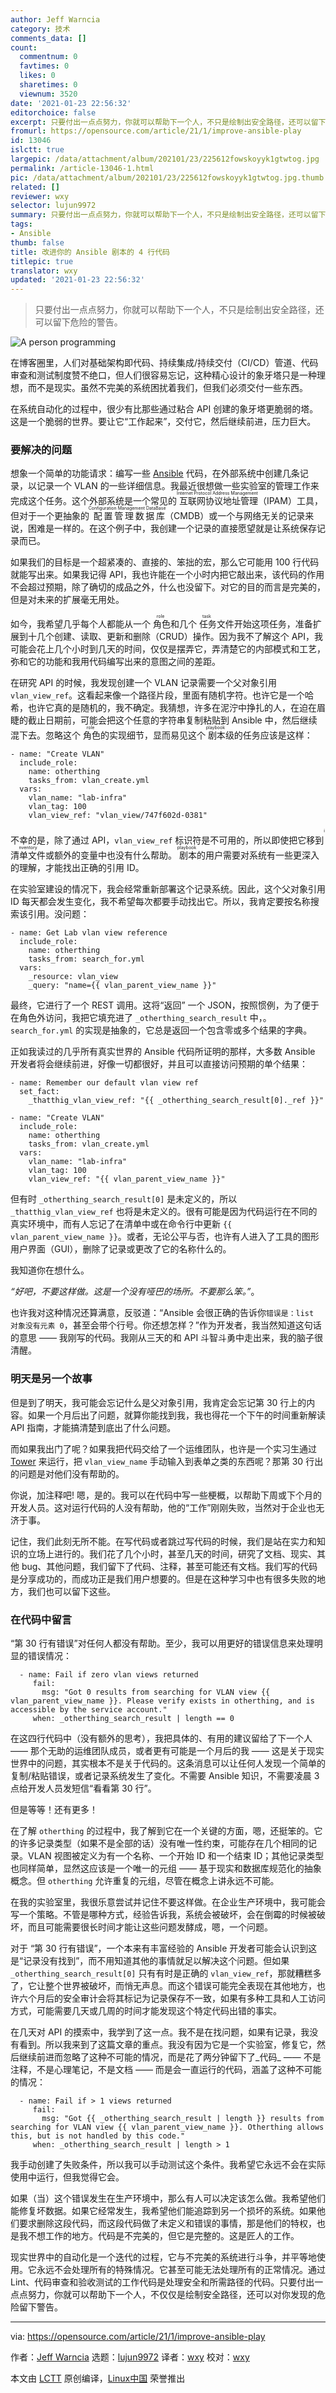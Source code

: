 ```yaml
---
author: Jeff Warncia
category: 技术
comments_data: []
count:
  commentnum: 0
  favtimes: 0
  likes: 0
  sharetimes: 0
  viewnum: 3520
date: '2021-01-23 22:56:32'
editorchoice: false
excerpt: 只要付出一点点努力，你就可以帮助下一个人，不只是绘制出安全路径，还可以留下危险的警告。
fromurl: https://opensource.com/article/21/1/improve-ansible-play
id: 13046
islctt: true
largepic: /data/attachment/album/202101/23/225612fowskoyyk1gtwtog.jpg
permalink: /article-13046-1.html
pic: /data/attachment/album/202101/23/225612fowskoyyk1gtwtog.jpg.thumb.jpg
related: []
reviewer: wxy
selector: lujun9972
summary: 只要付出一点点努力，你就可以帮助下一个人，不只是绘制出安全路径，还可以留下危险的警告。
tags:
- Ansible
thumb: false
title: 改进你的 Ansible 剧本的 4 行代码
titlepic: true
translator: wxy
updated: '2021-01-23 22:56:32'
---
```



> 
> 只要付出一点点努力，你就可以帮助下一个人，不只是绘制出安全路径，还可以留下危险的警告。
> 
> 
> 


![](/data/attachment/album/202101/23/225612fowskoyyk1gtwtog.jpg "A person programming")


在博客圈里，人们对基础架构即代码、持续集成/持续交付（CI/CD）管道、代码审查和测试制度赞不绝口，但人们很容易忘记，这种精心设计的象牙塔只是一种理想，而不是现实。虽然不完美的系统困扰着我们，但我们必须交付一些东西。


在系统自动化的过程中，很少有比那些通过粘合 API 创建的象牙塔更脆弱的塔。这是一个脆弱的世界。要让它“工作起来”，交付它，然后继续前进，压力巨大。


### 要解决的问题


想象一个简单的功能请求：编写一些 [Ansible](https://www.ansible.com/) 代码，在外部系统中创建几条记录，以记录一个 VLAN 的一些详细信息。我最近很想做一些实验室的管理工作来完成这个任务。这个外部系统是一个常见的<ruby> 互联网协议地址管理 <rt>  Internet Protocol Address Management </rt></ruby>（IPAM）工具，但对于一个更抽象的<ruby> 配置管理数据库 <rt>  Configuration Management DataBase </rt></ruby>（CMDB）或一个与网络无关的记录来说，困难是一样的。在这个例子中，我创建一个记录的直接愿望就是让系统保存记录而已。


如果我们的目标是一个超紧凑的、直接的、笨拙的宏，那么它可能用 100 行代码就能写出来。如果我记得 API，我也许能在一个小时内把它敲出来，该代码的作用不会超过预期，除了确切的成品之外，什么也没留下。对它的目的而言是完美的，但是对未来的扩展毫无用处。


如今，我希望几乎每个人都能从一个<ruby> 角色 <rt>  role </rt></ruby>和几个<ruby> 任务 <rt>  task </rt></ruby>文件开始这项任务，准备扩展到十几个创建、读取、更新和删除（CRUD）操作。因为我不了解这个 API，我可能会花上几个小时到几天的时间，仅仅是摆弄它，弄清楚它的内部模式和工艺，弥和它的功能和我用代码编写出来的意图之间的差距。


在研究 API 的时候，我发现创建一个 VLAN 记录需要一个父对象引用 `vlan_view_ref`。这看起来像一个路径片段，里面有随机字符。也许它是一个哈希，也许它真的是随机的，我不确定。我猜想，许多在泥泞中挣扎的人，在迫在眉睫的截止日期前，可能会把这个任意的字符串复制粘贴到 Ansible 中，然后继续混下去。忽略这个<ruby> 角色 <rt>  role </rt></ruby>的实现细节，显而易见这个<ruby> 剧本 <rt>  playbook </rt></ruby>级的任务应该是这样：



```
- name: "Create VLAN"
  include_role:
    name: otherthing
    tasks_from: vlan_create.yml
  vars:
    vlan_name: "lab-infra"
    vlan_tag: 100
    vlan_view_ref: "vlan_view/747f602d-0381"

```

不幸的是，除了通过 API，`vlan_view_ref` 标识符是不可用的，所以即使把它移到<ruby> 清单文件 <rt>  inventory </rt></ruby>或额外的变量中也没有什么帮助。<ruby> 剧本 <rt>  playbook </rt></ruby>的用户需要对系统有一些更深入的理解，才能找出正确的引用 ID。


在实验室建设的情况下，我会经常重新部署这个记录系统。因此，这个父对象引用 ID 每天都会发生变化，我不希望每次都要手动找出它。所以，我肯定要按名称搜索该引用。没问题：



```
- name: Get Lab vlan view reference
  include_role:
    name: otherthing
    tasks_from: search_for.yml
  vars:
    _resource: vlan_view
    _query: "name={{ vlan_parent_view_name }}"

```

最终，它进行了一个 REST 调用。这将“返回” 一个 JSON，按照惯例，为了便于在角色外访问，我把它填充进了 `_otherthing_search_result` 中，。`search_for.yml` 的实现是抽象的，它总是返回一个包含零或多个结果的字典。


正如我读过的几乎所有真实世界的 Ansible 代码所证明的那样，大多数 Ansible 开发者将会继续前进，好像一切都很好，并且可以直接访问预期的单个结果：



```
- name: Remember our default vlan view ref
  set_fact:
    _thatthig_vlan_view_ref: "{{ _otherthing_search_result[0]._ref }}"

- name: "Create VLAN"
  include_role:
    name: otherthing
    tasks_from: vlan_create.yml
  vars:
    vlan_name: "lab-infra"
    vlan_tag: 100
    vlan_view_ref: "{{ vlan_parent_view_name }}"

```

但有时 `_otherthing_search_result[0]` 是未定义的，所以 `_thatthig_vlan_view_ref` 也将是未定义的。很有可能是因为代码运行在不同的真实环境中，而有人忘记了在清单中或在命令行中更新 `{{ vlan_parent_view_name }}`。或者，无论公平与否，也许有人进入了工具的图形用户界面（GUI），删除了记录或更改了它的名称什么的。


我知道你在想什么。


*“好吧，不要这样做。这是一个没有哑巴的场所。不要那么笨。”*。


也许我对这种情况还算满意，反驳道：“Ansible 会很正确的告诉你`错误是：list 对象没有元素 0`，甚至会带个行号。你还想怎样？”作为开发者，我当然知道这句话的意思 —— 我刚写的代码。我刚从三天的和 API 斗智斗勇中走出来，我的脑子很清醒。


### 明天是另一个故事


但是到了明天，我可能会忘记什么是父对象引用，我肯定会忘记第 30 行上的内容。如果一个月后出了问题，就算你能找到我，我也得花一个下午的时间重新解读 API 指南，才能搞清楚到底出了什么问题。


而如果我出门了呢？如果我把代码交给了一个运维团队，也许是一个实习生通过 [Tower](https://www.ansible.com/products/tower) 来运行，把 `vlan_view_name` 手动输入到表单之类的东西呢？那第 30 行出的问题是对他们没有帮助的。


你说，加注释吧! 嗯，是的。我可以在代码中写一些梗概，以帮助下周或下个月的开发人员。这对运行代码的人没有帮助，他的“工作”刚刚失败，当然对于企业也无济于事。


记住，我们此刻无所不能。在写代码或者跳过写代码的时候，我们是站在实力和知识的立场上进行的。我们花了几个小时，甚至几天的时间，研究了文档、现实、其他 bug、其他问题，我们留下了代码、注释，甚至可能还有文档。我们写的代码是分享成功的，而成功正是我们用户想要的。但是在这种学习中也有很多失败的地方，我们也可以留下这些。


### 在代码中留言


“第 30 行有错误”对任何人都没有帮助。至少，我可以用更好的错误信息来处理明显的错误情况：



```
  - name: Fail if zero vlan views returned
     fail:
       msg: "Got 0 results from searching for VLAN view {{ vlan_parent_view_name }}. Please verify exists in otherthing, and is accessible by the service account."
     when: _otherthing_search_result | length == 0

```

在这四行代码中（没有额外的思考），我把具体的、有用的建议留给了下一个人 —— 那个无助的运维团队成员，或者更有可能是一个月后的我 —— 这是关于现实世界中的问题，其实根本不是关于代码的。这条消息可以让任何人发现一个简单的复制/粘贴错误，或者记录系统发生了变化。不需要 Ansible 知识，不需要凌晨 3 点给开发人员发短信“看看第 30 行”。


但是等等！还有更多！


在了解 `otherthing` 的过程中，我了解到它在一个关键的方面，嗯，还挺笨的。它的许多记录类型（如果不是全部的话）没有唯一性约束，可能存在几个相同的记录。VLAN 视图被定义为有一个名称、一个开始 ID 和一个结束 ID；其他记录类型也同样简单，显然这应该是一个唯一的元组 —— 基于现实和数据库规范化的抽象概念。但 `otherthing` 允许重复的元组，尽管在概念上讲永远不可能。


在我的实验室里，我很乐意尝试并记住不要这样做。在企业生产环境中，我可能会写一个策略。不管是哪种方式，经验告诉我，系统会被破坏，会在倒霉的时候被破坏，而且可能需要很长时间才能让这些问题发酵成，嗯，一个问题。


对于 “第 30 行有错误”，一个本来有丰富经验的 Ansible 开发者可能会认识到这是“记录没有找到”，而不用知道其他的事情就足以解决这个问题。但如果 `_otherthing_search_result[0]` 只有有时是正确的 `vlan_view_ref`，那就糟糕多了，它让整个世界被破坏，而悄无声息。而这个错误可能完全表现在其他地方，也许六个月后的安全审计会将其标记为记录保存不一致，如果有多种工具和人工访问方式，可能需要几天或几周的时间才能发现这个特定代码出错的事实。


在几天对 API 的摸索中，我学到了这一点。我不是在找问题，如果有记录，我没有看到。所以我来到了这篇文章的重点。我没有因为它是一个实验室，修复它，然后继续前进而忽略了这种不可能的情况，而是花了两分钟留下了\_代码\_ —— 不是注释，不是心理笔记，不是文档 —— 而是会一直运行的代码，涵盖了这种不可能的情况：



```
  - name: Fail if > 1 views returned
     fail:
       msg: "Got {{ _otherthing_search_result | length }} results from searching for VLAN view {{ vlan_parent_view_name }}. Otherthing allows this, but is not handled by this code."
     when: _otherthing_search_result | length > 1

```

我手动创建了失败条件，所以我可以手动测试这个条件。我希望它永远不会在实际使用中运行，但我觉得它会。


如果（当）这个错误发生在生产环境中，那么有人可以决定该怎么做。我希望他们能修复坏数据。如果它经常发生，我希望他们能追踪到另一个损坏的系统。如果他们要求删除这段代码，而这段代码做了未定义和错误的事情，那是他们的特权，也是我不想工作的地方。代码是不完美的，但它是完整的。这是匠人的工作。


现实世界中的自动化是一个迭代的过程，它与不完美的系统进行斗争，并平等地使用。它永远不会处理所有的特殊情况。它甚至可能无法处理所有的正常情况。通过 Lint、代码审查和验收测试的工作代码是处理安全和所需路径的代码。只要付出一点点努力，你就可以帮助下一个人，不仅仅是绘制安全路径，还可以对你发现的危险留下警告。




---


via: <https://opensource.com/article/21/1/improve-ansible-play>


作者：[Jeff Warncia](https://opensource.com/users/jeffwarncia) 选题：[lujun9972](https://github.com/lujun9972) 译者：[wxy](https://github.com/wxy) 校对：[wxy](https://github.com/wxy)


本文由 [LCTT](https://github.com/LCTT/TranslateProject) 原创编译，[Linux中国](https://linux.cn/) 荣誉推出